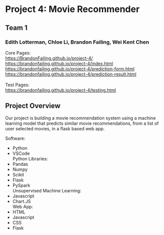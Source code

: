 # Project 4: Movie Recommender 
## Team 1
### Edith Lotterman, Chloe Li, Brandon Failing, Wei Kent Chen
Core Pages: <br>
https://BrandonFailing.github.io/project-4/ <br>
https://brandonfailing.github.io/project-4/index.html <br>
https://brandonfailing.github.io/project-4/prediction-form.html <br>
https://brandonfailing.github.io/project-4/prediction-result.html <br>
<br>
Test Pages: <br>
https://brandonfailing.github.io/project-4/testing.html
<br>

## Project Overview

Our project is building a movie recommendation system using a machine learning model that predicts similar movie recommendations, from a list of user selected movies, in a flask based web app.

Software:
* Python
* VSCode <br>
Python Libraries:
* Pandas
* Numpy
* Scikit
* Flask
* PySpark <br>
Unsupervised Machine Learning:
* Javascript
* Chart.JS  <br>
Web App:
* HTML
* Javascript
* CSS
* Flask
